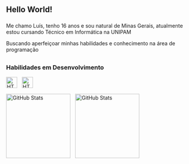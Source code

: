 ## Hello World!
###
Me chamo Luís, tenho 16 anos e sou natural de Minas Gerais, atualmente estou cursando Técnico em Informática na UNIPAM

Buscando aperfeiçoar minhas habilidades e conhecimento na área de programação
##

### Habilidades em Desenvolvimento

<img 
    align="left" 
    alt="HTML"
    title="HTML" 
    width="30px" 
    style="padding-right: 10px;" 
    src="https://cdn.jsdelivr.net/gh/devicons/devicon@latest/icons/javascript/javascript-original.svg" 
/>

<img 
    align="left" 
    alt="HTML"
    title="HTML" 
    width="30px" 
    style="padding-right: 10px;" 
    src="https://cdn.jsdelivr.net/gh/devicons/devicon@latest/icons/html5/html5-original.svg" 
/>

<br>

##    

<p>
  <img 
    align="left" 
    alt="GitHub Stats" 
    height="175" 
    style="padding-right: 10px;" 
    src="https://github-readme-stats.vercel.app/api?username=luisfreits&show_icons=true&bg_color=00000000&include_all_commits=true&locale=pt-br" 
  />

<img 
      align="left" 
      alt="GitHub Stats" 
      height="175" 
      src="https://github-readme-stats.vercel.app/api/top-langs/?username=luisfreits&bg_color=00000000&layout=compact&custom_title=Tecnologias&langs_count=9" 
  />

</p>
